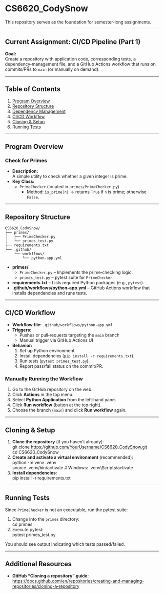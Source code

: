 # CS6620_CodySnow

This repository serves as the foundation for semester‐long assignments.

---

## Current Assignment: CI/CD Pipeline (Part 1)

**Goal:**  
Create a repository with application code, corresponding tests, a dependency‐management file, and a GitHub Actions workflow that runs on commits/PRs to `main` (or manually on demand).

---

## Table of Contents

1. [Program Overview](#program-overview)  
2. [Repository Structure](#repository-structure)  
3. [Dependency Management](#dependency-management)  
4. [CI/CD Workflow](#cicd-workflow)  
5. [Cloning & Setup](#cloning--setup)  
6. [Running Tests](#running-tests)  

---

## Program Overview

### Check for Primes

- **Description:**  
  A simple utility to check whether a given integer is prime.
- **Key Class:**  
  - `PrimeChecker` (located in `primes/PrimeChecker.py`)  
    - Method: `is_prime(n)` → returns `True` if `n` is prime; otherwise `False`.

---

## Repository Structure

    CS6620_CodySnow/
    ├── primes/
    │   ├── PrimeChecker.py
    │   └── primes_test.py
    ├── requirements.txt
    └── .github/
        └── workflows/
            └── python-app.yml

- **primes/**  
  - `PrimeChecker.py` – Implements the prime‐checking logic.  
  - `primes_test.py` – pytest suite for `PrimeChecker`.  
- **requirements.txt** – Lists required Python packages (e.g., `pytest`).  
- **.github/workflows/python-app.yml** – GitHub Actions workflow that installs dependencies and runs tests.

---

## CI/CD Workflow

- **Workflow file:** `.github/workflows/python-app.yml`  
- **Triggers:**  
  - Pushes or pull‐requests targeting the `main` branch  
  - Manual trigger via GitHub Actions UI  
- **Behavior:**  
  1. Set up Python environment.  
  2. Install dependencies (`pip install -r requirements.txt`).  
  3. Run tests (`pytest primes_test.py`).  
  4. Report pass/fail status on the commit/PR.

### Manually Running the Workflow

1. Go to the GitHub repository on the web.  
2. Click **Actions** in the top menu.  
3. Select **Python Application** from the left‐hand pane.  
4. Click **Run workflow** (button at the top right).  
5. Choose the branch (`main`) and click **Run workflow** again.

---

## Cloning & Setup

1. **Clone the repository** (if you haven’t already):  
       git clone https://github.com/YourUsername/CS6620_CodySnow.git  
       cd CS6620_CodySnow  
2. **Create and activate a virtual environment** (recommended):  
       python -m venv .venv  
       source .venv/bin/activate   # Windows: .venv\Scripts\activate  
3. **Install dependencies**:  
       pip install -r requirements.txt  

---

## Running Tests

Since `PrimeChecker` is not an executable, run the pytest suite:

1. Change into the `primes` directory:  
       cd primes  
2. Execute pytest:  
       pytest primes_test.py  

You should see output indicating which tests passed/failed.

---

## Additional Resources

- **GitHub “Cloning a repository” guide:**  
  https://docs.github.com/en/repositories/creating-and-managing-repositories/cloning-a-repository  
